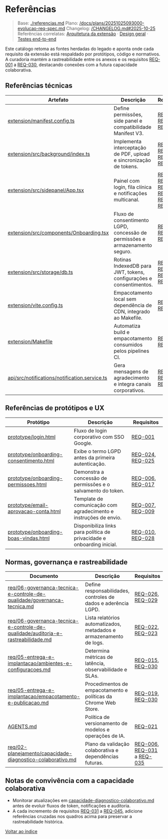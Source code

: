 # Referências

> Base: [./referencias.md](./referencias.md)
> Plano: [/docs/plans/20251025093000-evolucao-req-spec.md](/docs/plans/20251025093000-evolucao-req-spec.md)
> Changelog: [/CHANGELOG.md#2025-10-25](/CHANGELOG.md#2025-10-25)
> Referências correlatas: [Arquitetura da extensão](/req/01-arquitetura/arquitetura-da-extensao-spec.md) · [Design geral](/req/02-design/design-geral-spec.md) · [Testes end-to-end](/req/04-testes-e-validacao/testes-end-to-end-spec.md)

Este catálogo retoma as fontes herdadas do legado e aponta onde cada requisito da extensão
está respaldado por protótipos, código e normativos. A curadoria mantém a rastreabilidade entre
os anexos e os requisitos [REQ-001](../02-planejamento/requisitos-spec.md#req-001) a
[REQ-030](../02-planejamento/requisitos-spec.md#req-030), destacando conexões com a futura
capacidade colaborativa.

## Referências técnicas

| Artefato | Descrição | Requisitos |
| --- | --- | --- |
| [extension/manifest.config.ts](../../extension/manifest.config.ts) | Define permissões, side panel e compatibilidade Manifest V3. | [REQ-010](../02-planejamento/requisitos-spec.md#req-010), [REQ-013](../02-planejamento/requisitos-spec.md#req-013), [REQ-030](../02-planejamento/requisitos-spec.md#req-030) |
| [extension/src/background/index.ts](../../extension/src/background/index.ts) | Implementa interceptação de PDF, upload e sincronização de tokens. | [REQ-004](../02-planejamento/requisitos-spec.md#req-004), [REQ-005](../02-planejamento/requisitos-spec.md#req-005), [REQ-006](../02-planejamento/requisitos-spec.md#req-006), [REQ-020](../02-planejamento/requisitos-spec.md#req-020) |
| [extension/src/sidepanel/App.tsx](../../extension/src/sidepanel/App.tsx) | Painel com login, fila clínica e notificações multicanal. | [REQ-001](../02-planejamento/requisitos-spec.md#req-001), [REQ-006](../02-planejamento/requisitos-spec.md#req-006), [REQ-007](../02-planejamento/requisitos-spec.md#req-007), [REQ-008](../02-planejamento/requisitos-spec.md#req-008), [REQ-016](../02-planejamento/requisitos-spec.md#req-016), [REQ-024](../02-planejamento/requisitos-spec.md#req-024) |
| [extension/src/components/Onboarding.tsx](../../extension/src/components/Onboarding.tsx) | Fluxo de consentimento LGPD, concessão de permissões e armazenamento seguro. | [REQ-017](../02-planejamento/requisitos-spec.md#req-017), [REQ-024](../02-planejamento/requisitos-spec.md#req-024), [REQ-025](../02-planejamento/requisitos-spec.md#req-025) |
| [extension/src/storage/db.ts](../../extension/src/storage/db.ts) | Rotinas IndexedDB para JWT, tokens, configurações e consentimentos. | [REQ-002](../02-planejamento/requisitos-spec.md#req-002), [REQ-011](../02-planejamento/requisitos-spec.md#req-011), [REQ-014](../02-planejamento/requisitos-spec.md#req-014), [REQ-027](../02-planejamento/requisitos-spec.md#req-027) |
| [extension/vite.config.ts](../../extension/vite.config.ts) | Empacotamento local sem dependência de CDN, integrado ao Makefile. | [REQ-012](../02-planejamento/requisitos-spec.md#req-012), [REQ-019](../02-planejamento/requisitos-spec.md#req-019) |
| [extension/Makefile](../../extension/Makefile) | Automatiza build e empacotamento consumidos pelos pipelines CI. | [REQ-019](../02-planejamento/requisitos-spec.md#req-019), [REQ-022](../02-planejamento/requisitos-spec.md#req-022) |
| [api/src/notifications/notification.service.ts](../../api/src/notifications/notification.service.ts) | Gera mensagens de agradecimento e integra canais corporativos. | [REQ-007](../02-planejamento/requisitos-spec.md#req-007), [REQ-009](../02-planejamento/requisitos-spec.md#req-009), [REQ-026](../02-planejamento/requisitos-spec.md#req-026) |

## Referências de protótipos e UX

| Protótipo | Descrição | Requisitos |
| --- | --- | --- |
| [prototype/login.html](../../prototype/login.html) | Fluxo de login corporativo com SSO Google. | [REQ-001](../02-planejamento/requisitos-spec.md#req-001) |
| [prototype/onboarding-consentimento.html](../../prototype/onboarding-consentimento.html) | Exibe o termo LGPD antes da primeira autenticação. | [REQ-024](../02-planejamento/requisitos-spec.md#req-024), [REQ-025](../02-planejamento/requisitos-spec.md#req-025) |
| [prototype/onboarding-permissoes.html](../../prototype/onboarding-permissoes.html) | Demonstra a concessão de permissões e o salvamento do token. | [REQ-006](../02-planejamento/requisitos-spec.md#req-006), [REQ-017](../02-planejamento/requisitos-spec.md#req-017) |
| [prototype/email-aprovacao-conta.html](../../prototype/email-aprovacao-conta.html) | Template de comunicação com agradecimento e instruções de envio. | [REQ-007](../02-planejamento/requisitos-spec.md#req-007), [REQ-009](../02-planejamento/requisitos-spec.md#req-009) |
| [prototype/onboarding-boas-vindas.html](../../prototype/onboarding-boas-vindas.html) | Disponibiliza links para política de privacidade e onboarding inicial. | [REQ-010](../02-planejamento/requisitos-spec.md#req-010), [REQ-028](../02-planejamento/requisitos-spec.md#req-028) |

## Normas, governança e rastreabilidade

| Documento | Descrição | Requisitos |
| --- | --- | --- |
| [req/06-governanca-tecnica-e-controle-de-qualidade/governanca-tecnica.md](../06-governanca-tecnica-e-controle-de-qualidade/governanca-tecnica-spec.md) | Define responsabilidades, controles de dados e aderência LGPD. | [REQ-026](../02-planejamento/requisitos-spec.md#req-026), [REQ-029](../02-planejamento/requisitos-spec.md#req-029) |
| [req/06-governanca-tecnica-e-controle-de-qualidade/auditoria-e-rastreabilidade.md](../06-governanca-tecnica-e-controle-de-qualidade/auditoria-e-rastreabilidade-spec.md) | Lista relatórios automatizados, metadados e armazenamento de logs. | [REQ-022](../02-planejamento/requisitos-spec.md#req-022), [REQ-023](../02-planejamento/requisitos-spec.md#req-023) |
| [req/05-entrega-e-implantacao/ambientes-e-configuracoes.md](../05-entrega-e-implantacao/ambientes-e-configuracoes-spec.md) | Determina métricas de latência, observabilidade e SLAs. | [REQ-015](../02-planejamento/requisitos-spec.md#req-015), [REQ-030](../02-planejamento/requisitos-spec.md#req-030) |
| [req/05-entrega-e-implantacao/empacotamento-e-publicacao.md](../05-entrega-e-implantacao/empacotamento-e-publicacao.md) | Procedimentos de empacotamento e políticas da Chrome Web Store. | [REQ-019](../02-planejamento/requisitos-spec.md#req-019), [REQ-030](../02-planejamento/requisitos-spec.md#req-030) |
| [AGENTS.md](../../AGENTS.md) | Política de versionamento de modelos e operações de IA. | [REQ-021](../02-planejamento/requisitos-spec.md#req-021) |
| [req/02-planejamento/capacidade-diagnostico-colaborativo.md](../02-planejamento/capacidade-diagnostico-colaborativo-spec.md) | Plano da validação colaborativa e dependências futuras. | [REQ-006](../02-planejamento/requisitos-spec.md#req-006), [REQ-031](../02-planejamento/requisitos-spec.md#req-031) a [REQ-035](../02-planejamento/requisitos-spec.md#req-035) |

## Notas de convivência com a capacidade colaborativa

- Monitorar atualizações em [capacidade-diagnostico-colaborativo.md](../02-planejamento/capacidade-diagnostico-colaborativo-spec.md)
  antes de evoluir fluxos de token, notificações e auditoria.
- A cada incremento de requisitos [REQ-031](../02-planejamento/requisitos-spec.md#req-031) a
  [REQ-045](../02-planejamento/requisitos-spec.md#req-045), adicione referências cruzadas nos quadros
  acima para preservar a rastreabilidade histórica.

[Voltar ao índice](README-spec.md)
